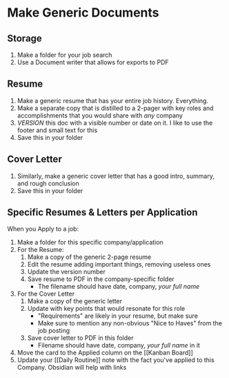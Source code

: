 # Make Generic Documents

## Storage
1. Make a folder for your job search
2. Use a Document writer that allows for exports to PDF

## Resume
1. Make a generic resume that has your entire job history. Everything.
1. Make a separate copy that is distilled to a 2-pager with key roles and accomplishments that you would share with _any_ company
1. _VERSION_ this doc with a visible number or date on it. I like to use the footer and small text for this
1. Save this in your folder 

## Cover Letter
1. Similarly, make a generic cover letter that has a good intro, summary, and rough conclusion
2. Save this in your folder
	
## Specific Resumes & Letters per Application
When you Apply to a job:
1. Make a folder for this specific company/application
1. For the Resume:
	1. Make a copy of the generic 2-page resume
	1. Edit the resume adding important things, removing useless ones
	1. Update the version number
	1. Save resume to PDF in the company-specific folder
		- The filename should have date, company, _your full name_ 
1. For the Cover Letter
	1. Make a copy of the generic letter
	1. Update with key points that would resonate for this role
		- "Requirements" are likely in your resume, but make sure
		- Make sure to mention any non-obvious "Nice to Haves" from the job posting
	1. Save cover letter to PDF in this folder
		- Filename should have date, company, _your full name_ in it
1. Move the card to the Applied column on the [[Kanban Board]]
1. Update your [[Daily Routine]] note with the fact you've applied to this Company. Obsidian will help with links 
